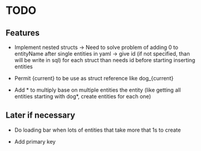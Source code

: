 # TODO

## Features

- Implement nested structs
  -> Need to solve problem of adding 0 to entityName after single entities in yaml
  -> give id (if not specified, than will be write in sql) for each struct than needs id before starting inserting entities

- Permit {current} to be use as struct reference like dog_{current}

- Add * to multiply base on multiple entities the entity (like getting all entities starting with dog*, create entities for each one)

## Later if necessary

- Do loading bar when lots of entities that take more that 1s to create

- Add primary key